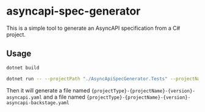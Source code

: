 # asyncapi-spec-generator

This is a simple tool to generate an AsyncAPI specification from a C# project.

## Usage

```bash
dotnet build

dotnet run -- --projectPath "./AsyncApiSpecGenerator.Tests" --projectName Demo --projectType BC --version 1.0
```

Then it will generate a file named `{projectType}-{projectName}-{version}-asyncapi.yaml` and a file named `{projectType}-{projectName}-{version}-asyncapi-backstage.yaml`